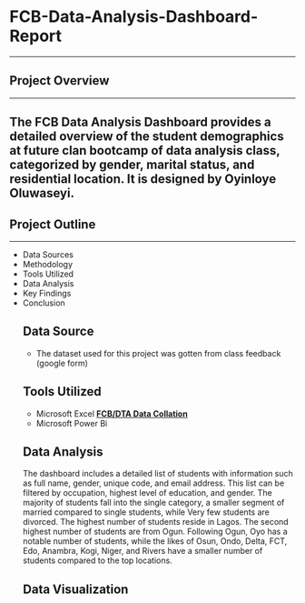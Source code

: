 # FCB-Data-Analysis-Dashboard-Report
---
## Project Overview
---

The FCB Data Analysis Dashboard provides a detailed overview of the student demographics at future clan bootcamp of data analysis class, categorized by gender, marital status, and residential location. It is designed by Oyinloye Oluwaseyi.
---- 
## Project Outline
---
- Data Sources
- Methodology
- Tools Utilized
- Data Analysis
- Key Findings
- Conclusion
  ## Data Source
  - The dataset used for this project was gotten from class feedback (google form) 
  ## Tools Utilized
  - Microsoft Excel **[FCB/DTA Data Collation](https://docs.google.com/spreadsheets/d/1slHSvA-UtOkseFsfuJJZiOL222vusWt6xEbFOXYxElQ/edit?usp=drivesdk)**
  - Microsoft Power Bi
  ## Data Analysis
  The dashboard includes a detailed list of students with information such as full name, gender, unique code, and email address. This list can be filtered by occupation, highest level of education, and gender. The majority of students fall into the single category, a smaller segment of married compared to single students, while Very few students are divorced. The highest number of students reside in Lagos. The second highest number of students are from Ogun. Following Ogun, Oyo has a notable number of students, while the likes of Osun, Ondo, Delta, FCT, Edo, Anambra, Kogi, Niger, and Rivers have a smaller number of students compared to the top locations.
  ## Data Visualization
